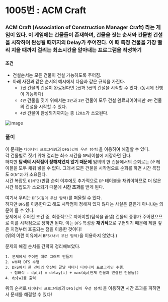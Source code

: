 # 1005번 : ACM Craft
### ACM Craft (Association of Construction Manager Craft) 라는 게임이 있다. 이 게임에는 건물들이 존재하며, 건물을 짓는 순서와 건물별 건설을 시작하여 완성될 때까지의 Delay가 주어진다. 이 때 특정 건물을 가장 빨리 지을 때까지 걸리는 최소시간을 알아내는 프로그램을 작성하기
#### 조건
- 건설순서는 모든 건물이 건설 가능하도록 주어짐.
- 아래 사진과 같은 순서의 예시에서 다음과 같은 규칙을 가진다.
  - ```1번``` 건물의 건설이 완료된다면 ```2번```과 ```3번```의 건설을 시작할 수 있다. (동시에 진행이 가능하다)
  - ```4번``` 건물을 짓기 위해서는 ```2번```과 ```3번``` 건물이 모두 건설 완료되어야지만 ```4번``` 건물의 건설을 시작할 수 있다.
  - ```4번``` 건물이 완성되기까지는 총 ```120초```가 소요된다.

![image](https://user-images.githubusercontent.com/79048895/213122688-158c8962-9c97-4d73-be78-5ebb5208720d.png)

### 풀이  
이 문제는 ```다이나믹 프로그래밍```과 ```DFS(깊이 우선 탐색)```을 이용하여 해결할 수 있다.  
각 건물별로 짓기 위해 걸리는 최소 시간을 ```DP```테이블에 저장하면 된다.  
하지만 **탐색의 시작점이 정해져있지 않기 때문에** 임의의 한 건물에서의 순회로는 ```DP``` 테이블을 모두 채워 넣을 수 없다. 그래서 모든 건물을 시작점으로 순회를 하면 시간 복잡도 ```O(N^2)```가 소요된다.  
시간 복잡도 ```O(N^2)```만큼 순회 이후에도 추가적으로 ```DP``` 테이블을 채워야하므로 더 많은 시간 복잡도가 소요되기 때문에 **시간 초과**를 받게 된다.  

여기서 우리는 ```DFS(깊이 우선 탐색)```를 떠올릴 수 있다.  
하지만 ```DFS```를 이용한다고 해도 시작점이 정해져 있지 않다는 사실은 같은게 아니냐는 의문이 들 수 있다.  
문제에서 주어진 조건 중, 최종적으로 지어야할(탐색을 끝낼) 건물의 종류가 주어졌으므로 이를 시작점으로 정하면 된다. 이는 ```DFS``` 특성상 **재귀적**으로 구현되기 때문에 제일 깊은 지점부터 호출되는 점을 이용한 것이다!  
(위의 이런 이유에서 ```BFS(너비 우선 탐색)```을 이용하지 않았다.)  

문제의 해결 순서를 간략히 정리해보았다.
```
1. 문제에서 주어진 대로 그래프 만들기
2. w부터 DFS 수행
3. DFS에서 한 깊이의 연산이 끝날 때마다 다이나믹 프로그래밍 수행. 
  → 점화식 : dp[i] = delay[i] + max(dp[현재 건물과 연결된 건물들])
4. dp[w]를 출력
```
위의 순서로 ```다이나믹 프로그래밍```과 ```DFS(깊이 우선 탐색)```을 이용하면 시간 초과를 피하면서 문제를 해결할 수 있다!
